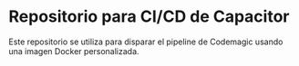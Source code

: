 # Repositorio para CI/CD de Capacitor
Este repositorio se utiliza para disparar el pipeline de Codemagic usando una imagen Docker personalizada.
